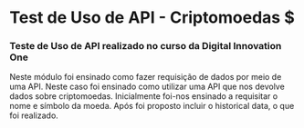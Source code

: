 # Test de Uso de API - Criptomoedas $

### Teste de Uso de API realizado no curso da Digital Innovation One

Neste módulo foi ensinado como fazer requisição de dados por meio de uma API. Neste caso foi ensinado como utilizar uma API que nos devolve dados sobre criptomoedas. Inicialmente foi-nos ensinado a requisitar o nome e símbolo da moeda. Após foi proposto incluir o historical data, o que foi realizado.
